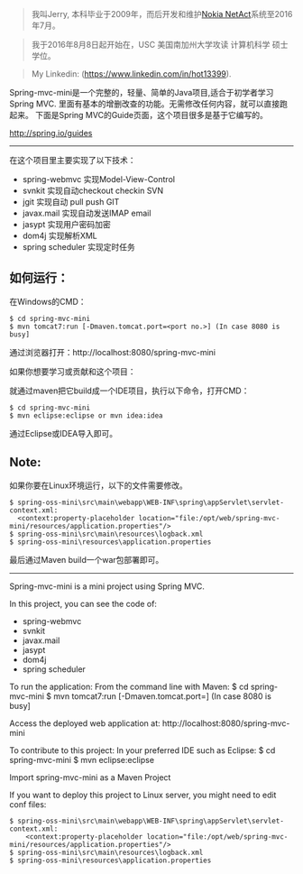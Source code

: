  > 我叫Jerry, 本科毕业于2009年，而后开发和维护[Nokia NetAct](http://networks.nokia.com/portfolio/solutions/netact)系统至2016年7月。

 > 我于2016年8月8日起开始在，USC 美国南加州大学攻读 计算机科学 硕士学位。
 
 > My Linkedin: (https://www.linkedin.com/in/hot13399).
 
Spring-mvc-mini是一个完整的，轻量、简单的Java项目,适合于初学者学习Spring MVC.
里面有基本的增删改查的功能。无需修改任何内容，就可以直接跑起来。
下面是Spring MVC的Guide页面，这个项目很多是基于它编写的。
 
http://spring.io/guides

-------------------
在这个项目里主要实现了以下技术：
* spring-webmvc 实现Model-View-Control
* svnkit 实现自动checkout checkin SVN
* jgit 实现自动 pull push GIT
* javax.mail 实现自动发送IMAP email
* jasypt 实现用户密码加密
* dom4j 实现解析XML
* spring scheduler 实现定时任务

如何运行：
-------------------

在Windows的CMD：

    $ cd spring-mvc-mini
    $ mvn tomcat7:run [-Dmaven.tomcat.port=<port no.>] (In case 8080 is busy] 

通过浏览器打开：http://localhost:8080/spring-mvc-mini

如果你想要学习或贡献和这个项目：

就通过maven把它build成一个IDE项目，执行以下命令，打开CMD：

    $ cd spring-mvc-mini
    $ mvn eclipse:eclipse or mvn idea:idea

通过Eclipse或IDEA导入即可。

Note:
-------------------

 如果你要在Linux环境运行，以下的文件需要修改。

    $ spring-oss-mini\src\main\webapp\WEB-INF\spring\appServlet\servlet-context.xml:
      <context:property-placeholder location="file:/opt/web/spring-mvc-mini/resources/application.properties"/>
    $ spring-oss-mini\src\main\resources\logback.xml
    $ spring-oss-mini\resources\application.properties

 最后通过Maven build一个war包部署即可。

--------------------
Spring-mvc-mini is a mini project using Spring MVC.

In this project, you can see the code of:
* spring-webmvc
* svnkit
* javax.mail
* jasypt
* dom4j
* spring scheduler

To run the application:
From the command line with Maven:
    $ cd spring-mvc-mini
    $ mvn tomcat7:run [-Dmaven.tomcat.port=<port no.>] (In case 8080 is busy]

Access the deployed web application at: http://localhost:8080/spring-mvc-mini

To contribute to this project:
In your preferred IDE such as Eclipse:
    $ cd spring-mvc-mini
    $ mvn eclipse:eclipse

Import spring-mvc-mini as a Maven Project

If you want to deploy this project to Linux server, you might need to edit conf files:

    $ spring-oss-mini\src\main\webapp\WEB-INF\spring\appServlet\servlet-context.xml:
    	<context:property-placeholder location="file:/opt/web/spring-mvc-mini/resources/application.properties"/>
    $ spring-oss-mini\src\main\resources\logback.xml
    $ spring-oss-mini\resources\application.properties


